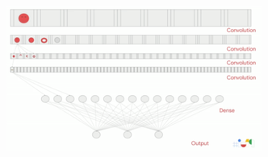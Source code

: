 ![FileModes](slideImages/image27.png)<!-- .element: style="border:0; width:900px; margin-left:50px" -->